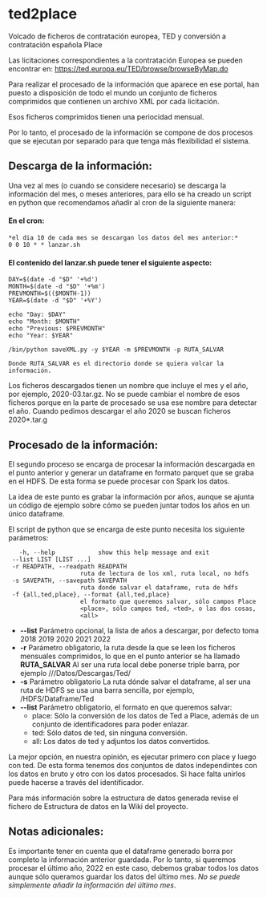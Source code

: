 # ted2place
Volcado de ficheros de contratación europea, TED y conversión a contratación española Place

Las licitaciones correspondientes a la contratación Europea se pueden encontrar en: https://ted.europa.eu/TED/browse/browseByMap.do

Para realizar el procesado de la información que aparece en ese portal, han puesto a disposición de todo el mundo un conjunto de ficheros comprimidos que contienen un archivo XML por cada licitación.

Esos ficheros comprimidos tienen una periocidad mensual.

Por lo tanto, el procesado de la información se compone de dos procesos que se ejecutan por separado para que tenga más flexibilidad el sistema.


## Descarga de la información:

Una vez al mes (o cuando se considere necesario) se descarga la información del mes, o meses anteriores, para ello se ha creado un script  en python que recomendamos añadir al cron de la siguiente manera:

#### En el cron:

    *el dia 10 de cada mes se descargan los datos del mes anterior:*
    0 0 10 * * lanzar.sh

#### El contenido del lanzar.sh puede tener el siguiente aspecto:

    DAY=$(date -d "$D" '+%d')
    MONTH=$(date -d "$D" '+%m') 
    PREVMONTH=$(($MONTH-1))   
    YEAR=$(date -d "$D" '+%Y')

    echo "Day: $DAY"
    echo "Month: $MONTH"
    echo "Previous: $PREVMONTH"
    echo "Year: $YEAR"

    /bin/python saveXML.py -y $YEAR -m $PREVMONTH -p RUTA_SALVAR

    Donde RUTA_SALVAR es el directorio donde se quiera volcar la información.
    

Los ficheros descargados tienen un nombre que incluye el mes y el año, por ejemplo, 2020-03.tar.gz. No se puede cambiar el nombre de esos ficheros porque en la parte de procesado se usa ese nombre para detectar el año. Cuando pedimos descargar el año 2020 se buscan ficheros 2020\*.tar.g
    

## Procesado de la información:

El segundo proceso se encarga de procesar la información descargada en el punto anterior y generar un dataframe en formato parquet que se graba en el HDFS. De esta forma se puede procesar con Spark los datos.

La idea de este punto es grabar la información por años, aunque se ajunta un código de ejemplo sobre cómo se pueden juntar todos los años en un único dataframe.

El script de python que se encarga de este punto necesita los siguiente parámetros:

       -h, --help            show this help message and exit
     --list LIST [LIST ...]
     -r READPATH, --readpath READPATH
                        ruta de lectura de los xml, ruta local, no hdfs
     -s SAVEPATH, --savepath SAVEPATH
                        ruta donde salvar el dataframe, ruta de hdfs
     -f {all,ted,place}, --format {all,ted,place}
                        el formato que queremos salvar, sólo campos Place
                        <place>, sólo campos ted, <ted>, o las dos cosas,
                        <all>

+ **--list** Parámetro opcional, la lista de años a descargar, por defecto toma 2018 2019 2020 2021 2022
+ **-r** Parámetro obligatorio, la ruta desde la que se leen los ficheros mensuales comprimidos, lo que en el punto anterior se ha llamado **RUTA_SALVAR** Al ser una ruta local debe ponerse triple barra, por ejemplo ///Datos/Descargas/Ted/
+ **-s** Parámetro obligatorio La ruta dónde salvar el dataframe, al ser una ruta de HDFS se usa una barra sencilla, por ejemplo, /HDFS/Dataframe/Ted
+ **--list** Parámetro obligatorio, el formato en que queremos salvar:
    + place: Sólo la conversión de los datos de Ted a Place, además de un conjunto de identificadores para poder enlazar.
    + ted: Sólo datos de ted, sin ninguna conversión.
    + all: Los datos de ted y adjuntos los datos convertidos.

La mejor opción, en nuestra opinión, es ejecutar primero con place y luego con ted. De esta forma tenemos dos conjuntos de datos independintes con los datos en bruto y otro con los datos procesados. Si hace falta unirlos puede hacerse a través del identificador.

Para más información sobre la estructura de datos generada revise el fichero de Estructura de datos en la Wiki del proyecto.


## Notas adicionales:

Es importante tener en cuenta que el dataframe generado borra por completo la información anterior guardada. Por lo tanto, si queremos procesar el último año, 2022 en este caso, debemos grabar todos los datos aunque sólo queramos guardar los datos del último mes. *No se puede simplemente añadir la información del último mes*.



















